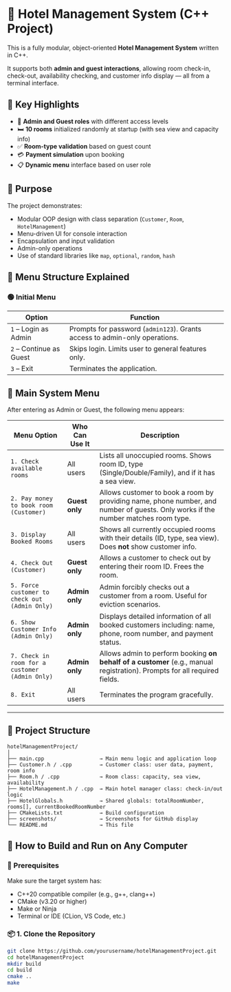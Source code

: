 # 🏨 Hotel Management System (C++ Project)

This is a fully modular, object-oriented **Hotel Management System** written in C++.

It supports both **admin and guest interactions**, allowing room check-in, check-out, availability checking, and customer info display — all from a terminal interface.

## 📌 Key Highlights

- 🔐 **Admin and Guest roles** with different access levels
- 🛏️ **10 rooms** initialized randomly at startup (with sea view and capacity info)
- ✅ **Room-type validation** based on guest count
- 💳 **Payment simulation** upon booking
- 📋 **Dynamic menu** interface based on user role

## 🎯 Purpose

The project demonstrates:
- Modular OOP design with class separation (`Customer`, `Room`, `HotelManagement`)
- Menu-driven UI for console interaction
- Encapsulation and input validation
- Admin-only operations
- Use of standard libraries like `map`, `optional`, `random`, `hash`

## 🧾 Menu Structure Explained

### 🟢 Initial Menu

| Option | Function |
|--------|----------|
| `1` – Login as Admin | Prompts for password (`admin123`). Grants access to admin-only operations. |
| `2` – Continue as Guest | Skips login. Limits user to general features only. |
| `3` – Exit | Terminates the application. |

## 🔧 Main System Menu

After entering as Admin or Guest, the following menu appears:

| Menu Option | Who Can Use It | Description |
|-------------|----------------|-------------|
| `1. Check available rooms` | All users | Lists all unoccupied rooms. Shows room ID, type (Single/Double/Family), and if it has a sea view. |
| `2. Pay money to book room (Customer)` | **Guest only** | Allows customer to book a room by providing name, phone number, and number of guests. Only works if the number matches room type. |
| `3. Display Booked Rooms` | All users | Shows all currently occupied rooms with their details (ID, type, sea view). Does **not** show customer info. |
| `4. Check Out (Customer)` | **Guest only** | Allows a customer to check out by entering their room ID. Frees the room. |
| `5. Force customer to check out (Admin Only)` | **Admin only** | Admin forcibly checks out a customer from a room. Useful for eviction scenarios. |
| `6. Show Customer Info (Admin Only)` | **Admin only** | Displays detailed information of all booked customers including: name, phone, room number, and payment status. |
| `7. Check in room for a customer (Admin Only)` | **Admin only** | Allows admin to perform booking **on behalf of a customer** (e.g., manual registration). Prompts for all required fields. |
| `8. Exit` | All users | Terminates the program gracefully. |

---

## 📁 Project Structure

```plaintext
hotelManagementProject/
│
├── main.cpp                  → Main menu logic and application loop
├── Customer.h / .cpp         → Customer class: user data, payment, room info
├── Room.h / .cpp             → Room class: capacity, sea view, availability
├── HotelManagement.h / .cpp  → Main hotel manager class: check-in/out logic
├── HotelGlobals.h            → Shared globals: totalRoomNumber, rooms[], currentBookedRoomNumber
├── CMakeLists.txt            → Build configuration
├── screenshots/              → Screenshots for GitHub display
└── README.md                 → This file
```

## 🧱 How to Build and Run on Any Computer

### 🔧 Prerequisites

Make sure the target system has:

- C++20 compatible compiler (e.g., g++, clang++)
- CMake (v3.20 or higher)
- Make or Ninja
- Terminal or IDE (CLion, VS Code, etc.)


### 📦 1. Clone the Repository

```bash
git clone https://github.com/yourusername/hotelManagementProject.git
cd hotelManagementProject
mkdir build
cd build
cmake ..
make
